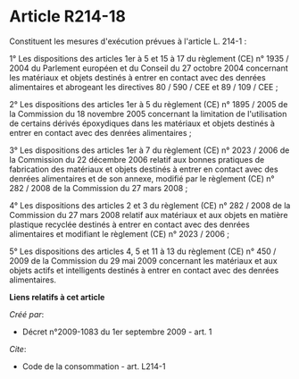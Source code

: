 # Article R214-18

Constituent les mesures d'exécution prévues à l'article L. 214-1 : 

1° Les dispositions des articles 1er à 5 et 15 à 17 du règlement (CE) n° 1935 / 2004 du Parlement européen et du Conseil du
27 octobre 2004 concernant les matériaux et objets destinés à entrer en contact avec des denrées alimentaires et abrogeant
les directives 80 / 590 / CEE et 89 / 109 / CEE ; 

2° Les dispositions des articles 1er à 5 du règlement (CE) n° 1895 / 2005 de la Commission du 18 novembre 2005 concernant la
limitation de l'utilisation de certains dérivés époxydiques dans les matériaux et objets destinés à entrer en contact avec
des denrées alimentaires ; 

3° Les dispositions des articles 1er à 7 du règlement (CE) n° 2023 / 2006 de la Commission du 22 décembre 2006 relatif aux
bonnes pratiques de fabrication des matériaux et objets destinés à entrer en contact avec des denrées alimentaires et de son
annexe, modifié par le règlement (CE) n° 282 / 2008 de la Commission du 27 mars 2008 ; 

4° Les dispositions des articles 2 et 3 du règlement (CE) n° 282 / 2008 de la Commission du 27 mars 2008 relatif aux
matériaux et aux objets en matière plastique recyclée destinés à entrer en contact avec des denrées alimentaires et modifiant
le règlement (CE) n° 2023 / 2006 ; 

5° Les dispositions des articles 4, 5 et 11 à 13 du règlement (CE) n° 450 / 2009 de la Commission du 29 mai 2009 concernant
les matériaux et aux objets actifs et intelligents destinés à entrer en contact avec des denrées alimentaires.

**Liens relatifs à cet article**

_Créé par_:

  - Décret n°2009-1083 du 1er septembre 2009 - art. 1

_Cite_:

  - Code de la consommation - art. L214-1
